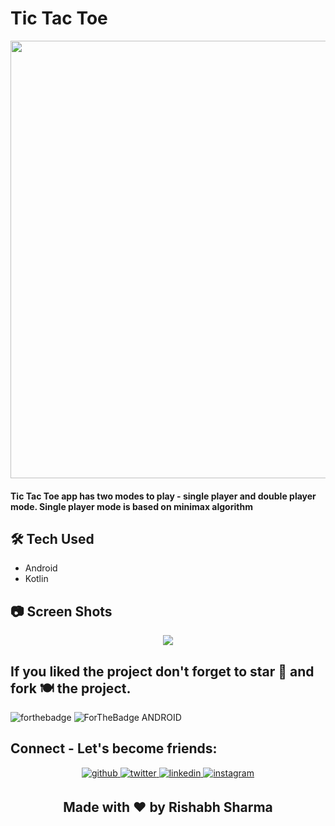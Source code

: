 
# Tic Tac Toe
<p align="center">

<img src="https://github.com/rishabh3349/Tic-Tac-Toe/assets/116977210/396dc647-3fb6-4614-92ce-e3c4b2ec248e" width="700">

#### Tic Tac Toe app has two modes to play - single player and double player mode. Single player mode is based on minimax algorithm 

## 🛠 Tech Used
- Android
- Kotlin
 
## 📷 Screen Shots

<p align="center">

<img src="https://github.com/rishabh3349/Tic-Tac-Toe/assets/116977210/63c53e6f-dd04-44f0-b0c7-e775c2dd36ac">


## If you liked the project don't forget to star 🌟 and fork 🍽 the project.
![forthebadge](https://forthebadge.com/images/badges/built-with-love.svg)
![ForTheBadge ANDROID](https://forthebadge.com/images/badges/built-for-android.svg)

## Connect - Let's become friends:
<div align="center">
<a href="https://github.com/rishabh3349" target="_blank">
<img src=https://img.shields.io/badge/github-%2324292e.svg?&style=for-the-badge&logo=github&logoColor=white alt=github style="margin-bottom: 5px;" />
</a>
<a href="https://twitter.com/rishabh3349" target="_blank">
<img src=https://img.shields.io/badge/twitter-%2300acee.svg?&style=for-the-badge&logo=twitter&logoColor=white alt=twitter style="margin-bottom: 5px;" />
</a>
<a href="https://www.linkedin.com/in/rishabh-sharma-9a8815254/" target="_blank">
<img src=https://img.shields.io/badge/linkedin-%231E77B5.svg?&style=for-the-badge&logo=linkedin&logoColor=white alt=linkedin style="margin-bottom: 5px;" />
</a>
<a href="https://www.instagram.com/__._rishabh/" target="_blank">
<img src=https://img.shields.io/badge/instagram-%23000000.svg?&style=for-the-badge&logo=instagram&logoColor=white alt=instagram style="margin-bottom: 5px;" />
</a>
</div> 
<h2 align="center">Made with ❤ by Rishabh Sharma</h2>
